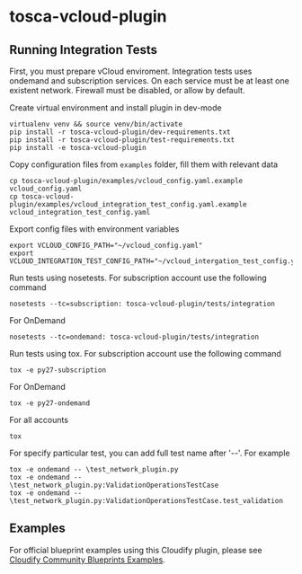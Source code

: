 tosca-vcloud-plugin
=====================


## Running Integration Tests

First, you must prepare vCloud enviroment.
Integration tests uses ondemand and subscription services.
On each service must be at least one existent network.
Firewall must be disabled, or allow by default.

Create virtual environment and install plugin in dev-mode
```
virtualenv venv && source venv/bin/activate
pip install -r tosca-vcloud-plugin/dev-requirements.txt
pip install -r tosca-vcloud-plugin/test-requirements.txt
pip install -e tosca-vcloud-plugin
```
Copy configuration files from `examples` folder, fill them with relevant data
```
cp tosca-vcloud-plugin/examples/vcloud_config.yaml.example vcloud_config.yaml
cp tosca-vcloud-plugin/examples/vcloud_integration_test_config.yaml.example vcloud_integration_test_config.yaml
```
Export config files with environment variables
```
export VCLOUD_CONFIG_PATH="~/vcloud_config.yaml"
export VCLOUD_INTEGRATION_TEST_CONFIG_PATH="~/vcloud_intergation_test_config.yaml"
```
Run tests using nosetests. For subscription account use the following command
```
nosetests --tc=subscription: tosca-vcloud-plugin/tests/integration
```
For OnDemand
```
nosetests --tc=ondemand: tosca-vcloud-plugin/tests/integration
```
Run tests using tox. For subscription account use the following command
```
tox -e py27-subscription
```
For OnDemand
```
tox -e py27-ondemand
```
For all accounts
```
tox
```
For specify particular test, you can add full test name after '--'. 
For example 
```
tox -e ondemand -- \test_network_plugin.py
tox -e ondemand -- \test_network_plugin.py:ValidationOperationsTestCase
tox -e ondemand -- \test_network_plugin.py:ValidationOperationsTestCase.test_validation

```

## Examples
For official blueprint examples using this Cloudify plugin, please see [Cloudify Community Blueprints Examples](https://github.com/cloudify-community/blueprint-examples/).
